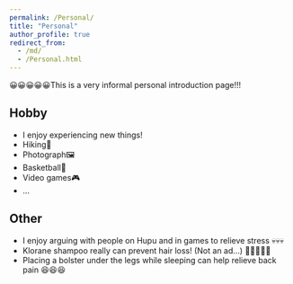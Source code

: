 ```yaml
---
permalink: /Personal/
title: "Personal"
author_profile: true
redirect_from: 
  - /md/
  - /Personal.html
---
```


😀😀😀😀😀This is a very informal personal introduction page!!!


## Hobby
+ I enjoy experiencing new things!
+ Hiking🥾
+ Photograph🖼️
+ Basketball🏀
+ Video games🎮
+ ...

## Other
+ I enjoy arguing with people on Hupu and in games to relieve stress 💀💀💀
+ Klorane shampoo really can prevent hair loss! (Not an ad...)  🤣🤣🤣🤣🤣
+ Placing a bolster under the legs while sleeping can help relieve back pain :satisfied::satisfied::satisfied: